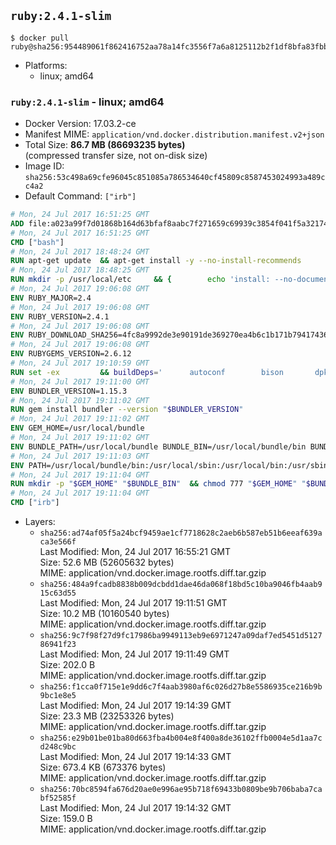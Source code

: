 ## `ruby:2.4.1-slim`

```console
$ docker pull ruby@sha256:954489061f862416752aa78a14fc3556f7a6a8125112b2f1df8bfa83fbbe8a0e
```

-	Platforms:
	-	linux; amd64

### `ruby:2.4.1-slim` - linux; amd64

-	Docker Version: 17.03.2-ce
-	Manifest MIME: `application/vnd.docker.distribution.manifest.v2+json`
-	Total Size: **86.7 MB (86693235 bytes)**  
	(compressed transfer size, not on-disk size)
-	Image ID: `sha256:53c498a69cfe96045c851085a786534640cf45809c8587453024993a489cc4a2`
-	Default Command: `["irb"]`

```dockerfile
# Mon, 24 Jul 2017 16:51:25 GMT
ADD file:a023a99f7d01868b164d63bfaf8aabc7f271659c69939c3854f041f5a3217428 in / 
# Mon, 24 Jul 2017 16:51:25 GMT
CMD ["bash"]
# Mon, 24 Jul 2017 18:48:24 GMT
RUN apt-get update 	&& apt-get install -y --no-install-recommends 		bzip2 		ca-certificates 		libffi-dev 		libgdbm3 		libssl-dev 		libyaml-dev 		procps 		zlib1g-dev 	&& rm -rf /var/lib/apt/lists/*
# Mon, 24 Jul 2017 18:48:25 GMT
RUN mkdir -p /usr/local/etc 	&& { 		echo 'install: --no-document'; 		echo 'update: --no-document'; 	} >> /usr/local/etc/gemrc
# Mon, 24 Jul 2017 19:06:08 GMT
ENV RUBY_MAJOR=2.4
# Mon, 24 Jul 2017 19:06:08 GMT
ENV RUBY_VERSION=2.4.1
# Mon, 24 Jul 2017 19:06:08 GMT
ENV RUBY_DOWNLOAD_SHA256=4fc8a9992de3e90191de369270ea4b6c1b171b7941743614cc50822ddc1fe654
# Mon, 24 Jul 2017 19:06:08 GMT
ENV RUBYGEMS_VERSION=2.6.12
# Mon, 24 Jul 2017 19:10:59 GMT
RUN set -ex 		&& buildDeps=' 		autoconf 		bison 		dpkg-dev 		gcc 		libbz2-dev 		libgdbm-dev 		libglib2.0-dev 		libncurses-dev 		libreadline-dev 		libxml2-dev 		libxslt-dev 		make 		ruby 		wget 		xz-utils 	' 	&& apt-get update 	&& apt-get install -y --no-install-recommends $buildDeps 	&& rm -rf /var/lib/apt/lists/* 		&& wget -O ruby.tar.xz "https://cache.ruby-lang.org/pub/ruby/${RUBY_MAJOR%-rc}/ruby-$RUBY_VERSION.tar.xz" 	&& echo "$RUBY_DOWNLOAD_SHA256 *ruby.tar.xz" | sha256sum -c - 		&& mkdir -p /usr/src/ruby 	&& tar -xJf ruby.tar.xz -C /usr/src/ruby --strip-components=1 	&& rm ruby.tar.xz 		&& cd /usr/src/ruby 		&& { 		echo '#define ENABLE_PATH_CHECK 0'; 		echo; 		cat file.c; 	} > file.c.new 	&& mv file.c.new file.c 		&& autoconf 	&& gnuArch="$(dpkg-architecture --query DEB_BUILD_GNU_TYPE)" 	&& ./configure 		--build="$gnuArch" 		--disable-install-doc 		--enable-shared 	&& make -j "$(nproc)" 	&& make install 		&& apt-get purge -y --auto-remove $buildDeps 	&& cd / 	&& rm -r /usr/src/ruby 		&& gem update --system "$RUBYGEMS_VERSION"
# Mon, 24 Jul 2017 19:11:00 GMT
ENV BUNDLER_VERSION=1.15.3
# Mon, 24 Jul 2017 19:11:02 GMT
RUN gem install bundler --version "$BUNDLER_VERSION"
# Mon, 24 Jul 2017 19:11:02 GMT
ENV GEM_HOME=/usr/local/bundle
# Mon, 24 Jul 2017 19:11:02 GMT
ENV BUNDLE_PATH=/usr/local/bundle BUNDLE_BIN=/usr/local/bundle/bin BUNDLE_SILENCE_ROOT_WARNING=1 BUNDLE_APP_CONFIG=/usr/local/bundle
# Mon, 24 Jul 2017 19:11:03 GMT
ENV PATH=/usr/local/bundle/bin:/usr/local/sbin:/usr/local/bin:/usr/sbin:/usr/bin:/sbin:/bin
# Mon, 24 Jul 2017 19:11:04 GMT
RUN mkdir -p "$GEM_HOME" "$BUNDLE_BIN" 	&& chmod 777 "$GEM_HOME" "$BUNDLE_BIN"
# Mon, 24 Jul 2017 19:11:04 GMT
CMD ["irb"]
```

-	Layers:
	-	`sha256:ad74af05f5a24bcf9459ae1cf7718628c2aeb6b587eb51b6eeaf639aca3e566f`  
		Last Modified: Mon, 24 Jul 2017 16:55:21 GMT  
		Size: 52.6 MB (52605632 bytes)  
		MIME: application/vnd.docker.image.rootfs.diff.tar.gzip
	-	`sha256:484a9fcadb8838b009dcbdd1dae46da068f18bd5c10ba9046fb4aab915c63d55`  
		Last Modified: Mon, 24 Jul 2017 19:11:51 GMT  
		Size: 10.2 MB (10160540 bytes)  
		MIME: application/vnd.docker.image.rootfs.diff.tar.gzip
	-	`sha256:9c7f98f27d9fc17986ba9949113eb9e6971247a09daf7ed5451d512786941f23`  
		Last Modified: Mon, 24 Jul 2017 19:11:49 GMT  
		Size: 202.0 B  
		MIME: application/vnd.docker.image.rootfs.diff.tar.gzip
	-	`sha256:f1cca0f715e1e9dd6c7f4aab3980af6c026d27b8e5586935ce216b9b9bc1e8e5`  
		Last Modified: Mon, 24 Jul 2017 19:14:39 GMT  
		Size: 23.3 MB (23253326 bytes)  
		MIME: application/vnd.docker.image.rootfs.diff.tar.gzip
	-	`sha256:e29b01be01ba80d663fba4b004e8f400a8de36102ffb0004e5d1aa7cd248c9bc`  
		Last Modified: Mon, 24 Jul 2017 19:14:33 GMT  
		Size: 673.4 KB (673376 bytes)  
		MIME: application/vnd.docker.image.rootfs.diff.tar.gzip
	-	`sha256:70bc8594fa676d20ae0e996ae95b718f69433b0809be9b706baba7cabf52585f`  
		Last Modified: Mon, 24 Jul 2017 19:14:32 GMT  
		Size: 159.0 B  
		MIME: application/vnd.docker.image.rootfs.diff.tar.gzip
